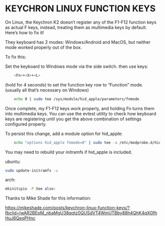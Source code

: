 # KEYCHRON LINUX FUNCTION KEYS
On Linux, the Keychron K2 doesn’t register any of
the F1-F12 function keys as actual F keys, instead, treating them as multimedia
keys by default. Here’s how to fix it!

They keyboard has 2 modes: Windows/Android and MacOS, but neither mode worked
properly out of the box.

To fix this:

Set the keyboard to Windows mode via the side switch. then use  keys:
```bash
    <Fn>+<X>+<L>
```
(hold for 4 seconds) to set the function key row to “Function” mode. (usually
all that’s necessary on Windows)

```bash
    echo 0 | sudo tee /sys/module/hid_apple/parameters/fnmode
```

Once complete, my F1-F12 keys work properly, and holding Fn turns them into
multimedia keys. You can use the evtest utility to check how keyboard keys are
registering until you get the above combination of settings configured properly.

To persist this change, add a module option for hid_apple:

```bash
    echo "options hid_apple fnmode=0" | sudo tee -a /etc/modprobe.d/hid_apple.conf
```

You may need to rebuild your initramfs if hid_apple is included.

ubuntu:
```bash
sudo update-initramfs -u
```

arch:
```bash
mkinitcpio -P See also:
```

Thanks to Mike Shade for this information:

https://mikeshade.com/posts/keychron-linux-function-keys/?fbclid=IwAR2BEpM_nbaMgU38qqtz0QUSdVT4WmUTBby88h4QhK4qXGfhHuJ6QeqPHnc
